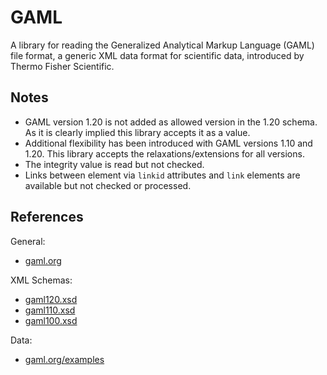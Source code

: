 # GAML

A library for reading the Generalized Analytical Markup Language (GAML) file format, a generic XML data format for scientific data, introduced by Thermo Fisher Scientific.

## Notes

* GAML version 1.20 is not added as allowed version in the 1.20 schema. As it is clearly implied this library accepts it as a value.
* Additional flexibility has been introduced with GAML versions 1.10 and 1.20. This library accepts the relaxations/extensions for all versions.
* The integrity value is read but not checked.
* Links between element via `linkid` attributes and `link` elements are available but not checked or processed.

## References

General:
* [gaml.org](https://www.gaml.org/)

XML Schemas:
* [gaml120.xsd](https://www.gaml.org/Documentation/gaml120.xsd)
* [gaml110.xsd](https://www.gaml.org/Documentation/gaml110.xsd)
* [gaml100.xsd](https://www.gaml.org/Documentation/gaml100.xsd)

Data:
* [gaml.org/examples](https://www.gaml.org/examples.htm)
